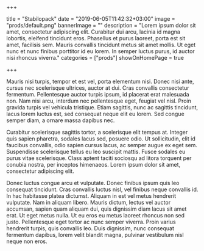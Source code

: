 +++

title = "Stabilopack"
date = "2019-06-05T11:42:32+03:00"
image = "prods/default.png"
bannerImage = ""
description = "Lorem ipsum dolor sit amet, consectetur adipiscing elit. Curabitur dui arcu, lacinia id magna lobortis, eleifend tincidunt eros. Phasellus et purus laoreet, porta est sit amet, facilisis sem. Mauris convallis tincidunt metus sit amet mollis. Ut eget nunc et nunc finibus porttitor id eu lorem. In semper luctus purus, id auctor nisi rhoncus viverra."
categories = ["prods"]
showOnHomePage = true

+++

Mauris nisi turpis, tempor et est vel, porta elementum nisi. Donec nisi ante, cursus nec scelerisque ultrices, auctor at dui. Cras convallis consectetur fermentum. Pellentesque auctor turpis ipsum, id placerat erat malesuada non. Nam nisi arcu, interdum nec pellentesque eget, feugiat vel nisl. Proin gravida turpis vel vehicula tristique. Etiam sagittis, nunc ac sagittis tincidunt, lacus lorem luctus est, sed consequat neque elit eu lorem. Sed congue semper diam, a ornare massa dapibus nec.

Curabitur scelerisque sagittis tortor, a scelerisque elit tempus at. Integer quis sapien pharetra, sodales lacus sed, posuere odio. Ut sollicitudin, elit id faucibus convallis, odio sapien cursus lacus, ac semper augue ex eget sem. Suspendisse scelerisque tellus eu leo suscipit mattis. Fusce sodales eu purus vitae scelerisque. Class aptent taciti sociosqu ad litora torquent per conubia nostra, per inceptos himenaeos. Lorem ipsum dolor sit amet, consectetur adipiscing elit.

Donec luctus congue arcu et vulputate. Donec finibus ipsum quis leo consequat tincidunt. Cras convallis luctus nisl, vel finibus neque convallis id. In hac habitasse platea dictumst. Aliquam in est vel metus hendrerit vulputate. Nam in aliquam libero. Mauris dictum, lectus vel auctor accumsan, sapien quam aliquam dui, quis dignissim diam lacus sit amet erat. Ut eget metus nulla. Ut eu eros eu metus laoreet rhoncus non sed justo. Pellentesque eget tortor ac nunc semper viverra. Proin varius hendrerit turpis, quis convallis leo. Duis dignissim, nunc consequat fermentum dapibus, lorem velit blandit magna, pulvinar vestibulum nisl neque non eros.